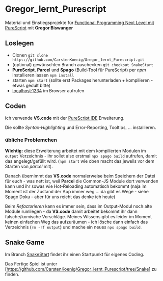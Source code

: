 # Gregor_lernt_Purescript

Material und Einstiegsprojekte für [Functional Programming Next Level mit PureScript](https://www.meetup.com/de-DE/My-Coding-Zone/events/274350964/)
mit **Gregor Biswanger**

## Loslegen

- Clonen `git clone https://github.com/CarstenKoenig/Gregor_lernt_Purescript.git`
- (optional) gewünschten Branch auschecken `git checkout SnakeStart`
- **PureScript**, **Parcel** und **Spago** (Build-Tool für PureScript) per *npm* installieren lassen `npm install`
- starten `npm start` (sollte erst Packages herunterladen + kompilieren - etwas gedult bitte)
- [localhost:1234](http://localhost:1234) im Browser aufrufen

## Coden

ich verwende **VS.code** mit der [PureScript IDE](https://marketplace.visualstudio.com/items?itemName=nwolverson.ide-purescript) Erweiterung.

Die sollte *Syntax-Highlighting* und Error-Reporting, Tooltips, ... installieren.

### übliche Problemchen

**Wichtig:** diese Erweiterung arbeitet mit dem kompilierten Modulen im `output` Verzeichnis - ihr sollet also erstmal `npx spago build` aufrufen, damit das angelegt/gefüllt wird.
(`npm start` wie oben macht das jeweils vor dem Starten von *parcel* mit).

Danach übernimmt das **VS.code** normalerweise beim Speichern der Datei für euch - was nett ist, weil **Parcel** die Common-JS Module dort verwenden kann und ihr sowas
wie Hot-Reloading automatisch bekommt (naja im Moment ist der Zustand der App immer weg ... da gibt es Wege - siehe Spago Doku - aber für uns reicht das denke ich heute)

Beim *Refactorieren* kann es immer sein, dass im Output-Modul noch alte Module rumliegen - da **VS.code** damit arbeitet bekommt ihr dann falsche/komische Vorschläge.
Meines Wissens gibt es leider im Moment keinen einfachen Weg das aufzuräumen - ich lösche dann einfach das Verzeichnis (`rm -rf output`) und mache ein neues `npx spago build`.

## Snake Game

Im Branch [SnakeStart](https://github.com/CarstenKoenig/Gregor_lernt_Purescript/tree/SnakeStart) findet ihr einen Startpunkt für eigenes Coding.

Das Fertige Spiel ist unter [https://github.com/CarstenKoenig/Gregor_lernt_Purescript/tree/Snake] zu finden.

